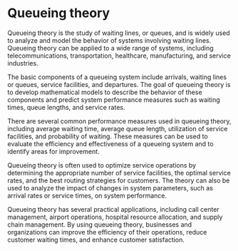 # Queueing theory

Queueing theory is the study of waiting lines, or queues, and is widely used to analyze and model the behavior of systems involving waiting lines. Queueing theory can be applied to a wide range of systems, including telecommunications, transportation, healthcare, manufacturing, and service industries.

The basic components of a queueing system include arrivals, waiting lines or queues, service facilities, and departures. The goal of queueing theory is to develop mathematical models to describe the behavior of these components and predict system performance measures such as waiting times, queue lengths, and service rates.

There are several common performance measures used in queueing theory, including average waiting time, average queue length, utilization of service facilities, and probability of waiting. These measures can be used to evaluate the efficiency and effectiveness of a queueing system and to identify areas for improvement.

Queueing theory is often used to optimize service operations by determining the appropriate number of service facilities, the optimal service rates, and the best routing strategies for customers. The theory can also be used to analyze the impact of changes in system parameters, such as arrival rates or service times, on system performance.

Queueing theory has several practical applications, including call center management, airport operations, hospital resource allocation, and supply chain management. By using queueing theory, businesses and organizations can improve the efficiency of their operations, reduce customer waiting times, and enhance customer satisfaction.
